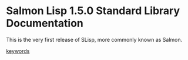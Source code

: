 <!--
 Copyright 2022 Kai Daniel Gonzalez. All rights reserved.
 Use of this source code is governed by a BSD-style
 license that can be found in the LICENSE file.
-->

# Salmon Lisp 1.5.0 Standard Library Documentation

This is the very first release of SLisp, more commonly known as Salmon.

[keywords]()
